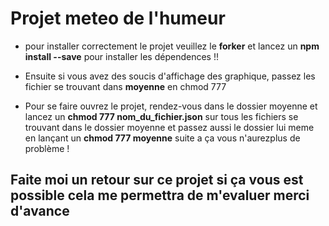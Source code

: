 # Projet meteo de l'humeur 

* pour installer correctement le projet
veuillez le **forker** et lancez un **npm install --save** pour installer les dépendences !!
* Ensuite si vous avez des soucis d'affichage des graphique, passez les fichier se trouvant dans **moyenne** en chmod 777 

* Pour se faire ouvrez le projet, rendez-vous dans le dossier moyenne et lancez un **chmod 777 nom_du_fichier.json** sur tous les fichiers se trouvant dans le dossier moyenne et passez aussi le dossier lui meme en lançant un **chmod 777 moyenne** 
suite a ça vous n'aurezplus de problème !

## Faite moi un retour sur ce projet si ça vous est possible cela me permettra de m'evaluer merci d'avance

